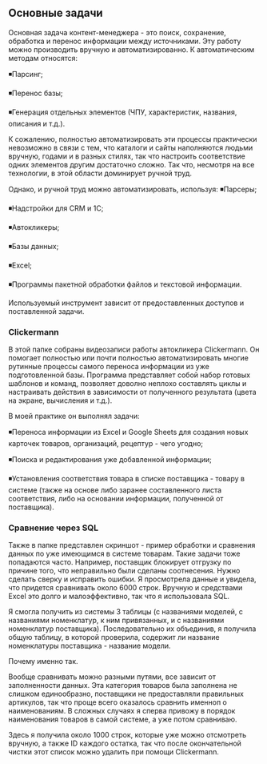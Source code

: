 ## Основные задачи

Основная задача контент-менеджера - это поиск, сохранение, обработка и перенос информации между источниками. Эту работу можно производить вручную и автоматизированно. К автоматическим методам относятся:

◾️Парсинг;

◾️Перенос базы;

◾️Генерация отдельных элементов (ЧПУ, характеристик, названия, описания и т.д.).

К сожалению, полностью автоматизировать эти процессы практически невозможно в связи с тем, что каталоги и сайты наполняются людьми вручную, годами и в разных стилях, так что настроить соответствие одних элементов другим достаточно сложно. Так что, несмотря на все технологии, в этой области доминирует ручной труд.

Однако, и ручной труд можно автоматизировать, используя:
◾️Парсеры;

◾️Надстройки для CRM и 1С;

◾️Автокликеры;

◾️Базы данных;

◾️Excel;

◾️Программы пакетной обработки файлов и текстовой информации.

Используемый инструмент зависит от предоставленных доступов и поставленной задачи.

### Clickermann 

В этой папке собраны видеозаписи работы автокликера Clickermann. Он помогает полностью или почти полностью автоматизировать многие рутинные процессы самого переноса информации из уже подготовленной базы. Программа представляет собой набор готовых шаблонов и команд, позволяет доволно неплохо составлять циклы и настраивать действия в зависимости от полученного результата (цвета на экране, вычисления и т.д.).

В моей практике он выполнял задачи:

◾️Переноса информации из Excel и Google Sheets для создания новых карточек товаров, организаций, рецептур - чего угодно;

◾️Поиска и редактирования уже добавленной информации;

◾️Установления соответствия товара в списке поставщика - товару в системе (также на основе либо заранее составленного листа соответствия, либо на основании информации, полученной от поставщика).

### Сравнение через SQL

Также в папке представлен скриншот - пример обработки и сравнения данных по уже имеющимся в системе товарам. Такие задачи тоже попадаются часто. Например, поставщик блокирует отгрузку по причине того, что неправильно были сделаны соотнесения. Нужно сделать сверку и исправить ошибки. Я просмотрела данные и увидела, что придется сравнивать около 6000 строк. Вручную и средствами Excel это долго и малоэффективно, так что я использовала SQL.

Я смогла получить из системы 3 таблицы (с названиями моделей, с названиями номенклатур, к ним привязанных, и с названиями номенклатур поставщика). Последовательно их объединив, я получила общую таблицу, в которой проверила, содержит ли название номенклатуры поставщика - название модели.

Почему именно так.

Вообще сравнивать можно разными путями, все зависит от заполненности данных. Эта категория товаров была заполнена не слишком единообразно, поставщики не предоставляли правильных артикулов, так что проще всего оказалось сравнить именноп о наименованиям. В сложных случаях я сперва привожу в порядок наименования товаров в самой системе, а уже потом сравниваю.

Здесь я получила около 1000 строк, которые уже можно отсмотреть вручную, а также ID каждого остатка, так что после окончательной чистки этот список можно удалить при помощи Clickermann.
